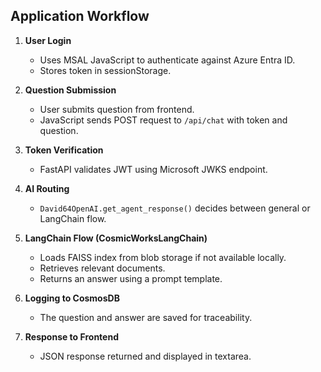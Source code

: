 ## Application Workflow

1. **User Login**
   - Uses MSAL JavaScript to authenticate against Azure Entra ID.
   - Stores token in sessionStorage.

2. **Question Submission**
   - User submits question from frontend.
   - JavaScript sends POST request to `/api/chat` with token and question.

3. **Token Verification**
   - FastAPI validates JWT using Microsoft JWKS endpoint.

4. **AI Routing**
   - `David64OpenAI.get_agent_response()` decides between general or LangChain flow.

5. **LangChain Flow (CosmicWorksLangChain)**
   - Loads FAISS index from blob storage if not available locally.
   - Retrieves relevant documents.
   - Returns an answer using a prompt template.

6. **Logging to CosmosDB**
   - The question and answer are saved for traceability.

7. **Response to Frontend**
   - JSON response returned and displayed in textarea.